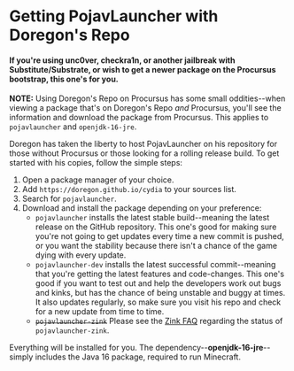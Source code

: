 # Getting PojavLauncher with Doregon's Repo

#### If you're using unc0ver, checkra1n, or another jailbreak with Substitute/Substrate, or wish to get a newer package on the Procursus bootstrap, this one's for you.

**NOTE:** Using Doregon's Repo on Procursus has some small oddities--when viewing a package that's on Doregon's Repo *and* Procursus, you'll see the information and download the package from Procursus. This applies to `pojavlauncher` and `openjdk-16-jre`.

Doregon has taken the liberty to host PojavLauncher on his repository for those without Procursus or those looking for a rolling release build. To get started with his copies, follow the simple steps:

1. Open a package manager of your choice.
2. Add `https://doregon.github.io/cydia` to your sources list.
3. Search for `pojavlauncher`.
4. Download and install the package depending on your preference:
    * `pojavlauncher` installs the latest stable build--meaning the latest release on the GitHub repository. This one's good for making sure you're not going to get updates every time a new commit is pushed, or you want the stability because there isn't a chance of the game dying with every update.
    * `pojavlauncher-dev` installs the latest successful commit--meaning that you're getting the latest features and code-changes. This one's good if you want to test out and help the developers work out bugs and kinks, but has the chance of being unstable and buggy at times. It also updates regularly, so make sure you visit his repo and check for a new update from time to time.
    * ~~`pojavlauncher-zink`~~ Please see the [Zink FAQ](../wiki/faq/zink.md) regarding the status of `pojavlauncher-zink`.

Everything will be installed for you. The dependency--**openjdk-16-jre**--simply includes the Java 16 package, required to run Minecraft.

